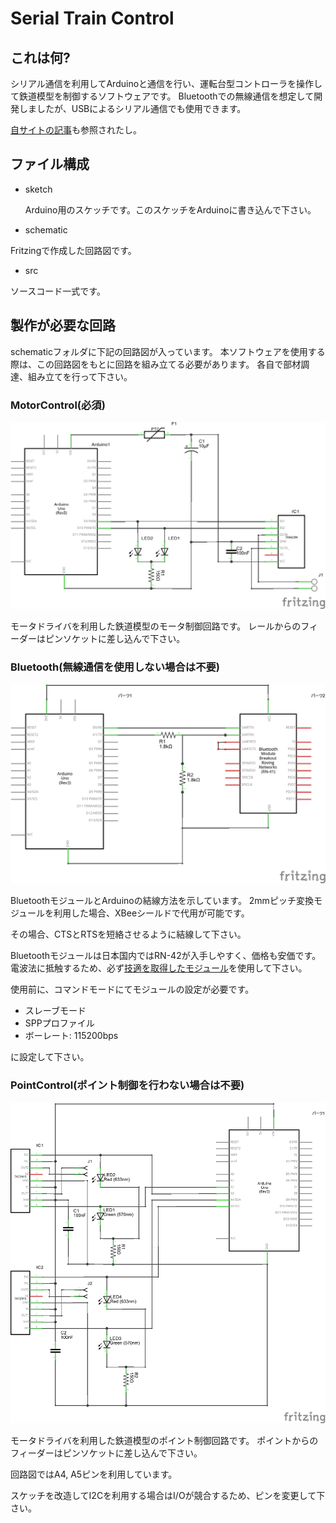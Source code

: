 # Serial Train Control

## これは何?

シリアル通信を利用してArduinoと通信を行い、運転台型コントローラを操作して鉄道模型を制御するソフトウェアです。
Bluetoothでの無線通信を想定して開発しましたが、USBによるシリアル通信でも使用できます。

[自サイトの記事](http://kamisawa.net/electronic-kit/bluetooth-railroadmodel/)も参照されたし。

## ファイル構成

- sketch

  Arduino用のスケッチです。このスケッチをArduinoに書き込んで下さい。

- schematic

 Fritzingで作成した回路図です。

- src

 ソースコード一式です。

## 製作が必要な回路
schematicフォルダに下記の回路図が入っています。
本ソフトウェアを使用する際は、この回路図をもとに回路を組み立てる必要があります。
各自で部材調達、組み立てを行って下さい。

### MotorControl(必須)
![MotorControl](schematic/MotorControl.png)

モータドライバを利用した鉄道模型のモータ制御回路です。
  レールからのフィーダーはピンソケットに差し込んで下さい。

### Bluetooth(無線通信を使用しない場合は不要)
![Bluetooth](schematic/Bluetooth.png)

BluetoothモジュールとArduinoの結線方法を示しています。
2mmピッチ変換モジュールを利用した場合、XBeeシールドで代用が可能です。

その場合、CTSとRTSを短絡させるように結線して下さい。

Bluetoothモジュールは日本国内ではRN-42が入手しやすく、価格も安価です。
電波法に抵触するため、必ず[技適を取得したモジュール](http://akizukidenshi.com/catalog/g/gM-08690/)を使用して下さい。

  使用前に、コマンドモードにてモジュールの設定が必要です。
  - スレーブモード
  - SPPプロファイル
  - ボーレート: 115200bps

に設定して下さい。

### PointControl(ポイント制御を行わない場合は不要)
![PointControl](schematic/PointControl.png)

モータドライバを利用した鉄道模型のポイント制御回路です。
ポイントからのフィーダーはピンソケットに差し込んで下さい。

回路図ではA4, A5ピンを利用しています。

スケッチを改造してI2Cを利用する場合はI/Oが競合するため、ピンを変更して下さい。
